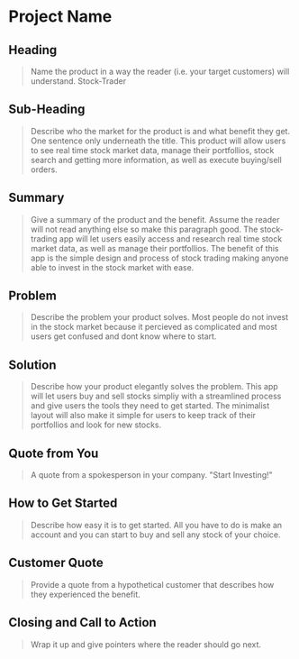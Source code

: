 # Project Name #

<!--
> This material was originally posted [here](http://www.quora.com/What-is-Amazons-approach-to-product-development-and-product-management). It is reproduced here for posterities sake.

There is an approach called "working backwards" that is widely used at Amazon. They work backwards from the customer, rather than starting with an idea for a product and trying to bolt customers onto it. While working backwards can be applied to any specific product decision, using this approach is especially important when developing new products or features.

For new initiatives a product manager typically starts by writing an internal press release announcing the finished product. The target audience for the press release is the new/updated product's customers, which can be retail customers or internal users of a tool or technology. Internal press releases are centered around the customer problem, how current solutions (internal or external) fail, and how the new product will blow away existing solutions.

If the benefits listed don't sound very interesting or exciting to customers, then perhaps they're not (and shouldn't be built). Instead, the product manager should keep iterating on the press release until they've come up with benefits that actually sound like benefits. Iterating on a press release is a lot less expensive than iterating on the product itself (and quicker!).

If the press release is more than a page and a half, it is probably too long. Keep it simple. 3-4 sentences for most paragraphs. Cut out the fat. Don't make it into a spec. You can accompany the press release with a FAQ that answers all of the other business or execution questions so the press release can stay focused on what the customer gets. My rule of thumb is that if the press release is hard to write, then the product is probably going to suck. Keep working at it until the outline for each paragraph flows.

Oh, and I also like to write press-releases in what I call "Oprah-speak" for mainstream consumer products. Imagine you're sitting on Oprah's couch and have just explained the product to her, and then you listen as she explains it to her audience. That's "Oprah-speak", not "Geek-speak".

Once the project moves into development, the press release can be used as a touchstone; a guiding light. The product team can ask themselves, "Are we building what is in the press release?" If they find they're spending time building things that aren't in the press release (overbuilding), they need to ask themselves why. This keeps product development focused on achieving the customer benefits and not building extraneous stuff that takes longer to build, takes resources to maintain, and doesn't provide real customer benefit (at least not enough to warrant inclusion in the press release).
 -->

## Heading ##
  > Name the product in a way the reader (i.e. your target customers) will understand.
      Stock-Trader

## Sub-Heading ##
  > Describe who the market for the product is and what benefit they get. One sentence only underneath the title.
    This product will allow users to see real time stock market data, manage their portfollios, stock search and getting more information, as well as execute buying/sell orders.


## Summary ##
  > Give a summary of the product and the benefit. Assume the reader will not read anything else so make this paragraph good.
  The stock-trading app will let users easily access and research real time stock market data, as well as manage their portfollios. The benefit of this app is the simple design and process of stock trading making anyone able to invest in the stock market with ease.
## Problem ##
  > Describe the problem your product solves.
  Most people do not invest in the stock market because it percieved as complicated and most users get confused and dont know where to start.

## Solution ##
  > Describe how your product elegantly solves the problem.
  This app will let users buy and sell stocks simpliy with a streamlined process and give users the tools they need to get started. The minimalist layout will also make it simple for users to keep track of their portfollios and look for new stocks.

## Quote from You ##
  > A quote from a spokesperson in your company.
  "Start Investing!"

## How to Get Started ##
  > Describe how easy it is to get started.
  All you have to do is make an account and you can start to buy and sell any stock of your choice.

## Customer Quote ##
  > Provide a quote from a hypothetical customer that describes how they experienced the benefit.

## Closing and Call to Action ##
  > Wrap it up and give pointers where the reader should go next.
